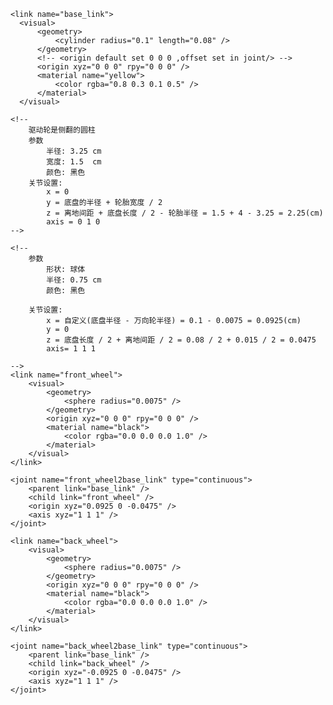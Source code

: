 <robot name="mycar">
  <!-- 设置 base_footprint  -->
  <link name="base_footprint">
      <visual>
          <geometry>
              <sphere radius="0.001" />
          </geometry>
      </visual>
  </link>

  <!-- 添加底盘 -->
<!-- 
        参数
            形状:圆柱 
            半径:10     cm 
            高度:8      cm 
            离地:1.5    cm

    -->
    <link name="base_link">
      <visual>
          <geometry>
              <cylinder radius="0.1" length="0.08" />
          </geometry>
          <!-- <origin default set 0 0 0 ,offset set in joint/> -->
          <origin xyz="0 0 0" rpy="0 0 0" />
          <material name="yellow">
              <color rgba="0.8 0.3 0.1 0.5" />
          </material>
      </visual>
  </link>

  <joint name="base_link2base_footprint" type="fixed">
      <parent link="base_footprint" />
      <child link="base_link"/>
      <!-- 车体高度22+离地高度 -->
      <origin xyz="0 0 0.055" />
  </joint>


  <!-- 添加驱动轮 -->
  <!-- 添加驱动轮 -->
    <!--
        驱动轮是侧翻的圆柱
        参数
            半径: 3.25 cm
            宽度: 1.5  cm
            颜色: 黑色
        关节设置:
            x = 0
            y = 底盘的半径 + 轮胎宽度 / 2
            z = 离地间距 + 底盘长度 / 2 - 轮胎半径 = 1.5 + 4 - 3.25 = 2.25(cm)
            axis = 0 1 0
    -->
  <link name="left_wheel">
      <visual>
          <geometry>
              <cylinder radius="0.0325" length="0.015" />
          </geometry>
          <origin xyz="0 0 0" rpy="1.5705 0 0" />
          <material name="black">
              <color rgba="0.0 0.0 0.0 1.0" />
          </material>
      </visual>
  </link>

  <joint name="left_wheel2base_link" type="continuous">
      <parent link="base_link" />
      <child link="left_wheel" />
      <origin xyz="0 0.1 -0.0225" />
      <axis xyz="0 1 0" rpy="0 0 0"/>
  </joint>

  <link name="right_wheel">
      <visual>
          <geometry>
              <cylinder radius="0.0325" length="0.015" />
          </geometry>
          <origin xyz="0 0 0" rpy="1.5705 0 0" />
          <material name="black">
              <color rgba="0.0 0.0 0.0 1.0" />
          </material>
      </visual>
  </link>

  <joint name="right_wheel2base_link" type="continuous">
      <parent link="base_link" />
      <child link="right_wheel" />
      <origin xyz="0 -0.1 -0.0225" />
      <axis xyz="0 1 0" rpy="0 0 0"/>
  </joint>

  <!-- 添加万向轮(支撑轮) -->
<!-- 添加万向轮(支撑轮) -->
    <!--
        参数
            形状: 球体
            半径: 0.75 cm
            颜色: 黑色

        关节设置:
            x = 自定义(底盘半径 - 万向轮半径) = 0.1 - 0.0075 = 0.0925(cm)
            y = 0
            z = 底盘长度 / 2 + 离地间距 / 2 = 0.08 / 2 + 0.015 / 2 = 0.0475 
            axis= 1 1 1

    -->
    <link name="front_wheel">
        <visual>
            <geometry>
                <sphere radius="0.0075" />
            </geometry>
            <origin xyz="0 0 0" rpy="0 0 0" />
            <material name="black">
                <color rgba="0.0 0.0 0.0 1.0" />
            </material>
        </visual>
    </link>

    <joint name="front_wheel2base_link" type="continuous">
        <parent link="base_link" />
        <child link="front_wheel" />
        <origin xyz="0.0925 0 -0.0475" />
        <axis xyz="1 1 1" />
    </joint>

    <link name="back_wheel">
        <visual>
            <geometry>
                <sphere radius="0.0075" />
            </geometry>
            <origin xyz="0 0 0" rpy="0 0 0" />
            <material name="black">
                <color rgba="0.0 0.0 0.0 1.0" />
            </material>
        </visual>
    </link>

    <joint name="back_wheel2base_link" type="continuous">
        <parent link="base_link" />
        <child link="back_wheel" />
        <origin xyz="-0.0925 0 -0.0475" />
        <axis xyz="1 1 1" />
    </joint>

</robot>
